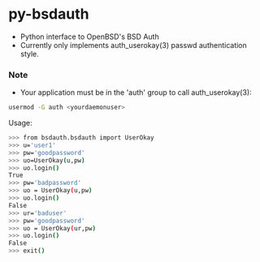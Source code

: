 # py-bsdauth

- Python interface to OpenBSD's BSD Auth
- Currently only implements auth_userokay(3) passwd authentication style.

### Note
- Your application must be in the 'auth' group to call auth_userokay(3):

```sh
usermod -G auth <yourdaemonuser>
```
 
Usage:
```sh
>>> from bsdauth.bsdauth import UserOkay
>>> u='user1'
>>> pw='goodpassword'
>>> uo=UserOkay(u,pw)
>>> uo.login()
True
>>> pw='badpassword'
>>> uo = UserOkay(u,pw)
>>> uo.login()
False
>>> ur='baduser'
>>> pw='goodpassword'
>>> uo = UserOkay(ur,pw)
>>> uo.login()
False
>>> exit()
```
